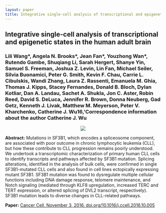 ```yaml
---
layout: paper
title: Integrative single-cell analysis of transcriptional and epigenetic states in the human adult brain
---
```


## Integrative single-cell analysis of transcriptional and epigenetic states in the human adult brain

### Lili Wang\*, Angela N. Brooks\*, **Jean Fan\***, Youzhong Wan\*, Rutendo Gambe, Shuqiang Li, Sarah Hergert, Shanye Yin, Samuel S. Freeman, Joshua Z. Levin, Lin Fan, Michael Seiler, Silvia Buonamici, Peter G. Smith, Kevin F. Chau, Carrie L. Cibulskis, Wandi Zhang, Laura Z. Rassenti, Emanuela M. Ghia, Thomas J. Kipps, Stacey Fernandes, Donald B. Bloch, Dylan Kotliar, Dan A. Landau, Sachet A. Shukla, Jon C. Aster, Robin Reed, David S. DeLuca, Jennifer R. Brown, Donna Neuberg, Gad Getz, Kenneth J. Livak, Matthew M. Meyerson, Peter V. Kharchenko, Catherine J. Wu16,'Correspondence information about the author Catherine J. Wu

<div align="center"><img class="img-responsive" src="{{ "/assets/papers/jccell201610005.png" | prepend: site.baseurl }}"></div>

**Abstract:** Mutations in SF3B1, which encodes a spliceosome component, are associated with poor outcome in chronic lymphocytic leukemia (CLL), but how these contribute to CLL progression remains poorly understood. We undertook a transcriptomic characterization of primary human CLL cells to identify transcripts and pathways affected by SF3B1 mutation. Splicing alterations, identified in the analysis of bulk cells, were confirmed in single SF3B1-mutated CLL cells and also found in cell lines ectopically expressing mutant SF3B1. SF3B1 mutation was found to dysregulate multiple cellular functions including DNA damage response, telomere maintenance, and Notch signaling (mediated through KLF8 upregulation, increased TERC and TERT expression, or altered splicing of DVL2 transcript, respectively). SF3B1 mutation leads to diverse changes in CLL-related pathways.

**Paper:** [Cancer Cell. November 3, 2016. doi.org/10.1016/j.ccell.2016.10.005](https://doi.org/10.1016/j.ccell.2016.10.005)


